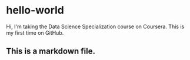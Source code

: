 # hello-world

 Hi, I'm taking the Data Science Specialization course on Coursera. This is my first time on GitHub.
 
 
 ## This is a markdown file.
